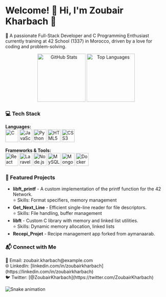 <h1 align="left">Welcome! 👋 Hi, I'm Zoubair Kharbach 🚀</h1> <p align="left"> 🌟 A passionate Full-Stack Developer and C Programming Enthusiast currently training at 42 School (1337) in Morocco, driven by a love for coding and problem-solving. </p>
<div align="center"> <img src="https://github-readme-stats.vercel.app/api?username=kharbachzoubair&show_icons=true&include_all_commits=true&count_private=true&theme=dracula&hide_border=false" height="150" alt="GitHub Stats" /> <img src="https://github-readme-stats.vercel.app/api/top-langs?username=kharbachzoubair&layout=compact&theme=dracula&hide_border=false" height="150" alt="Top Languages" /> </div>
<h3 align="left">💻 Tech Stack</h3> <p align="left"> <strong>Languages:</strong><br> <img src="https://cdn.jsdelivr.net/gh/devicons/devicon/icons/c/c-original.svg" height="40" alt="C" /> <img src="https://cdn.jsdelivr.net/gh/devicons/devicon/icons/javascript/javascript-original.svg" height="40" alt="JavaScript" /> <img src="https://cdn.jsdelivr.net/gh/devicons/devicon/icons/python/python-original.svg" height="40" alt="Python" /> <img src="https://cdn.jsdelivr.net/gh/devicons/devicon/icons/html5/html5-original.svg" height="40" alt="HTML5" /> <img src="https://cdn.jsdelivr.net/gh/devicons/devicon/icons/css3/css3-original.svg" height="40" alt="CSS3" /> </p> <p align="left"> <strong>Frameworks & Tools:</strong><br> <img src="https://cdn.jsdelivr.net/gh/devicons/devicon/icons/react/react-original.svg" height="40" alt="React" /> <img src="https://cdn.jsdelivr.net/gh/devicons/devicon/icons/laravel/laravel-plain.svg" height="40" alt="Laravel" /> <img src="https://cdn.jsdelivr.net/gh/devicons/devicon/icons/nodejs/nodejs-original.svg" height="40" alt="Node.js" /> <img src="https://cdn.jsdelivr.net/gh/devicons/devicon/icons/mysql/mysql-original.svg" height="40" alt="MySQL" /> <img src="https://cdn.jsdelivr.net/gh/devicons/devicon/icons/mongodb/mongodb-original.svg" height="40" alt="MongoDB" /> <img src="https://cdn.jsdelivr.net/gh/devicons/devicon/icons/docker/docker-original.svg" height="40" alt="Docker" /> </p>
<h3 align="left">📌 Featured Projects</h3> <ul> <li><strong>libft_printf</strong> - A custom implementation of the printf function for the 42 Network.<br> ⭐ Skills: Format specifiers, memory management</li> <li><strong>Get_Next_Line</strong> - Efficient single-line reader for file descriptors.<br> ⭐ Skills: File handling, buffer management</li> <li><strong>libft</strong> - Custom C library with memory and linked list utilities.<br> ⭐ Skills: Dynamic memory allocation, linked lists</li> <li><strong>Recepi_Projet</strong> - Recipe management app forked from aymanaarab.</li> </ul>
<h3 align="left">📬 Connect with Me</h3> <p align="left"> 📧 Email: zoubair.kharbach@example.com<br> 🌐 LinkedIn: [linkedin.com/in/zoubairkharbach](https://linkedin.com/in/zoubairkharbach)<br> 🐦 Twitter: [@ZoubairKharbach](https://twitter.com/ZoubairKharbach) </p>
<div align="left"> <img src="https://raw.githubusercontent.com/kharbachzoubair/kharbachzoubair/output/snake.svg" alt="Snake animation" /> </div>
